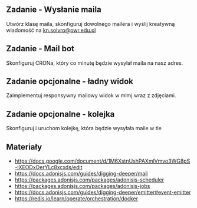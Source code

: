 ## Zadanie - Wysłanie maila
Utwórz klasę maila, skonfiguruj dowolnego mailera i wyślij kreatywną wiadomość na kn.solvro@pwr.edu.pl

## Zadanie - Mail bot
Skonfiguruj CRONa, który co minutę będzie wysyłał maila na nasz adres.

## Zadanie opcjonalne - ładny widok
Zaimplementuj responsywny mailowy widok w mlmj wraz z zdjęciami.

## Zadanie opcjonalne - kolejka
Skonfiguruj i uruchom kolejkę, która będzie wysyłała maile w tle



## Materiały
- https://docs.google.com/document/d/1M6XstnUshPAXmlVmvo3WG8pS-iXEODxOerYLc8xcxds/edit
- https://docs.adonisjs.com/guides/digging-deeper/mail
- https://packages.adonisjs.com/packages/adonisjs-scheduler
- https://packages.adonisjs.com/packages/adonisjs-jobs
- https://docs.adonisjs.com/guides/digging-deeper/emitter#event-emitter
- https://redis.io/learn/operate/orchestration/docker